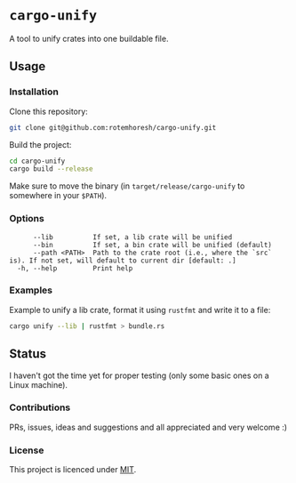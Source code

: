 # `cargo-unify`

A tool to unify crates into one buildable file.

## Usage

### Installation

Clone this repository:

```bash
git clone git@github.com:rotemhoresh/cargo-unify.git
```

Build the project:

```bash
cd cargo-unify
cargo build --release
```

Make sure to move the binary (in `target/release/cargo-unify` to somewhere in your `$PATH`).

### Options

```
      --lib          If set, a lib crate will be unified
      --bin          If set, a bin crate will be unified (default)
      --path <PATH>  Path to the crate root (i.e., where the `src` is). If not set, will default to current dir [default: .]
  -h, --help         Print help
```

### Examples

Example to unify a lib crate, format it using `rustfmt` and write it to a file:

```bash
cargo unify --lib | rustfmt > bundle.rs
```

## Status

I haven't got the time yet for proper testing (only some basic ones on a Linux machine).

### Contributions

PRs, issues, ideas and suggestions and all appreciated and very welcome :)

### License

This project is licenced under [MIT](https://choosealicense.com/licenses/mit/).
